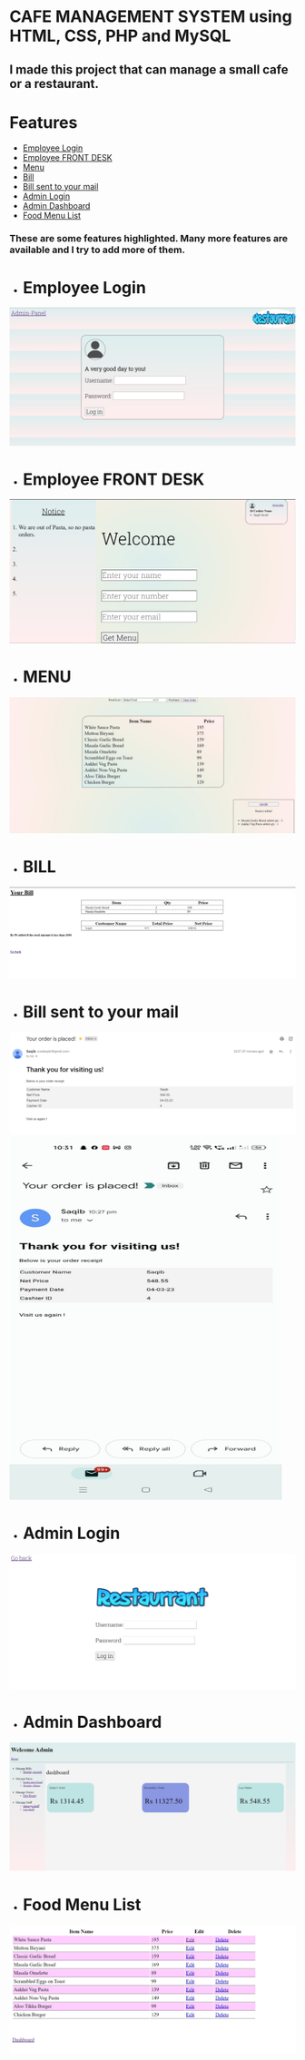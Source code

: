 # CAFE MANAGEMENT SYSTEM using HTML, CSS, PHP and MySQL
## I made this project that can manage a small cafe or a restaurant.

# Features
  - [Employee Login](#Employee-Login)
  - [Employee FRONT DESK](#Employee-FRONT-DESK)
  - [Menu](#MENU)
  - [Bill](#BILL)
  - [Bill sent to your mail](#Bill-sent-to-your-mail)
  - [Admin Login](#Admin-Login)
  - [Admin Dashboard](#Admin-Dashboard)
  - [Food Menu List](#Food-Menu-List)
  ### These are some features highlighted. Many more features are available and I try to add more of them.

- # Employee Login

![img](Cafe_Management/EMP_LOGIN.jpg)

- # Employee FRONT DESK

![img](Cafe_Management/FRONT_DESK.jpg)

- # MENU

![img](Cafe_Management/MENU.jpg)

- # BILL

![img](Cafe_Management/BILL.jpg)

- # Bill sent to your mail

![img](Cafe_Management/ORDER_EMAIL_LAPTOP.jpg)
<img src="Cafe_Management/EMAIL_MOBILE.jpg" style="height:640px;width:480px">

- # Admin Login

![img](Cafe_Management/ADMIN_LOGIN.jpg)

- # Admin Dashboard

![img](Cafe_Management/ADMIN_DASHBOARD.jpg)

- # Food Menu List

![img](Cafe_Management/FOOD_MENU_LIST.jpg)
